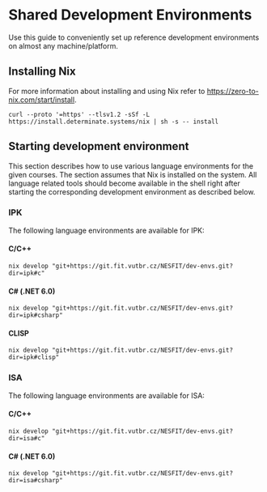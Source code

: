 # Shared Development Environments
Use this guide to conveniently set up reference development environments on almost any machine/platform.


## Installing Nix
For more information about installing and using Nix refer to https://zero-to-nix.com/start/install.

```shell
curl --proto '=https' --tlsv1.2 -sSf -L https://install.determinate.systems/nix | sh -s -- install
```


## Starting development environment
This section describes how to use various language environments for the given courses.
The section assumes that Nix is installed on the system.
All language related tools should become available in the shell right after starting the corresponding development environment as described below.


### IPK
The following language environments are available for IPK:

#### C/C++
```shell
nix develop "git+https://git.fit.vutbr.cz/NESFIT/dev-envs.git?dir=ipk#c"
```

#### C# (.NET 6.0)
```shell
nix develop "git+https://git.fit.vutbr.cz/NESFIT/dev-envs.git?dir=ipk#csharp"
```

#### CLISP
```shell
nix develop "git+https://git.fit.vutbr.cz/NESFIT/dev-envs.git?dir=ipk#clisp"
```


### ISA
The following language environments are available for ISA:

#### C/C++
```shell
nix develop "git+https://git.fit.vutbr.cz/NESFIT/dev-envs.git?dir=isa#c"
```

#### C# (.NET 6.0)
```shell
nix develop "git+https://git.fit.vutbr.cz/NESFIT/dev-envs.git?dir=isa#csharp"
```
